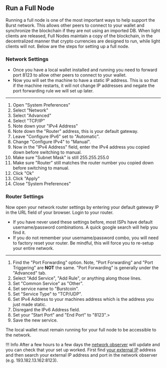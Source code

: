 
## Run a Full Node

Running a full node is one of the most important ways to help support the Burst network. This allows other peers to connect to your wallet and synchronize the blockchain if they are not using an imported DB. When light clients are released, Full Nodes maintain a copy of the blockchain, in the decentralized manner that crypto currencies are designed to run, while light clients will not. Below are the steps for setting up a full node.

### Network Settings

- Once you have a local wallet installed and running you need to forward port 8123 to allow other peers to connect to your wallet.
- Now you will set the machine to have a static IP address. This is so that if the machine restarts, it will not change IP addresses and negate the port forwarding rule we will set up later.

---

1. Open "System Preferences"
2. Select "Network"
3. Select "Advanced"
4. Select "TCP/IP"
5. Note down your "IPv4 Address"
6. Note down the "Router" address, this is your default gateway.
7. Leave "Configure IPv6" set to "Automatic".
8. Change "Configure IPv4" to "Manual".
9. Now in the "IPv4 Address" field, enter the IPv4 address you copied down before switching to manual.
10. Make sure "Subnet Mask" is still 255.255.255.0
11. Make sure "Router" still matches the router number you copied down before switching to manual.
12. Click "Ok"
13. Click "Apply"
14. Close "System Preferences"

### Router Settings

Now open your network router settings by entering your default gateway IP in the URL field of your browser. Login to your router.

- If you have never used these settings before, most ISPs have default username/password combinations. A quick google search will help you find it.
- If you do not remember your username/password combo, you will need to factory reset your router. Be mindful, this will force you to re-setup your entire network.  

---

1. Find the "Port Forwarding" option. Note, "Port Forwarding" and "Port Triggering" are **NOT** the same. "Port Forwarding" is generally under the "Advanced" tab.
2. Select "Add Service", "Add Rule", or anything along those lines.
3. Set "Common Service" as "Other".
4. Set service name to "Burstcoin".
5. Set "Service Type" to "TCP/UDP".
6. Set IPv4 Address to your machines address which is the address you just made static.
7. Disregard the IPv6 Address field.
8. Set your "Start Port" and "End Port" to "8123".>
9. Save the new service.

The local wallet must remain running for your full node to be accessible to the network.

!!! Info
    After a few hours to a few days the [network observer](https://explore.burst.cryptoguru.org/tool/observe) will update and you can check that your set up worked. First find [your external IP](https://www.myexternalip.com/) address and then search your external IP address and port in the network observer (e.g. 193.182.13.162:8123).
